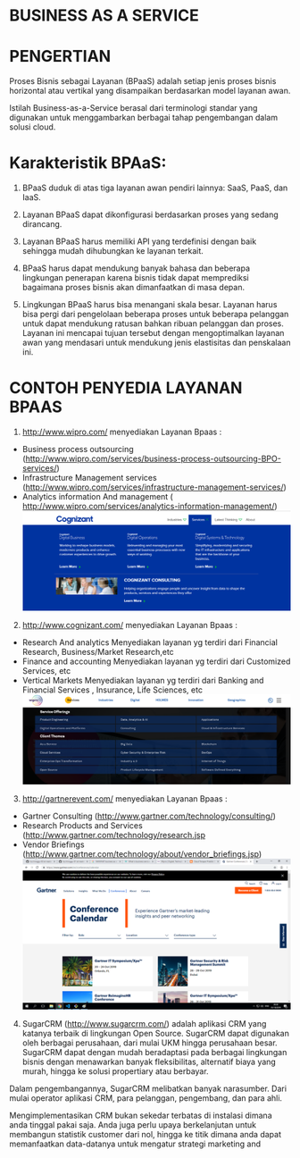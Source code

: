 # BUSINESS AS A SERVICE

# PENGERTIAN

Proses Bisnis sebagai Layanan (BPaaS) adalah setiap jenis proses bisnis horizontal atau vertikal yang disampaikan berdasarkan model layanan awan.

Istilah Business-as-a-Service berasal dari terminologi standar yang digunakan untuk menggambarkan berbagai tahap pengembangan dalam solusi cloud.

# Karakteristik BPAaS:

1. BPaaS duduk di atas tiga layanan awan pendiri lainnya: SaaS, PaaS, dan IaaS.

2. Layanan BPaaS dapat dikonfigurasi berdasarkan proses yang sedang dirancang.

3. Layanan BPaaS harus memiliki API yang terdefinisi dengan baik sehingga mudah dihubungkan ke layanan terkait.

4. BPaaS harus dapat mendukung banyak bahasa dan beberapa lingkungan penerapan karena bisnis tidak dapat memprediksi bagaimana proses bisnis akan dimanfaatkan di masa depan.

5. Lingkungan BPaaS harus bisa menangani skala besar. Layanan harus bisa pergi dari pengelolaan beberapa proses untuk beberapa pelanggan untuk dapat mendukung ratusan bahkan ribuan pelanggan dan proses. Layanan ini mencapai tujuan tersebut dengan mengoptimalkan layanan awan yang mendasari untuk mendukung jenis elastisitas dan penskalaan ini.



# CONTOH PENYEDIA LAYANAN BPAAS

1. http://www.wipro.com/
menyediakan Layanan Bpaas :
- Business process outsourcing (http://www.wipro.com/services/business-process-outsourcing-BPO-services/)
- Infrastructure Management services (http://www.wipro.com/services/infrastructure-management-services/)
- Analytics information And management ( http://www.wipro.com/services/analytics-information-management/)
![wipro](./1.png)

2. http://www.cognizant.com/
menyediakan Layanan Bpaas :
- Research And analytics
  Menyediakan layanan yg terdiri dari  Financial Research, Business/Market Research,etc 
- Finance and accounting
  Menyediakan layanan yg terdiri dari Customized Services, etc
- Vertical Markets 
   Menyediakan layanan yg terdiri dari Banking and Financial Services , Insurance, Life Sciences, etc
![cognizant](./2.png)

3. http://gartnerevent.com/
menyediakan Layanan Bpaas : 
-  Gartner Consulting (http://www.gartner.com/technology/consulting/)
-  Research Products and Services (http://www.gartner.com/technology/research.jsp
-  Vendor Briefings (http://www.gartner.com/technology/about/vendor_briefings.jsp)
![gartnerevent](./3.png)

4. SugarCRM 
(http://www.sugarcrm.com/) adalah aplikasi CRM yang katanya terbaik di lingkungan Open Source. SugarCRM dapat digunakan oleh berbagai perusahaan, dari mulai UKM hingga perusahaan besar. SugarCRM dapat dengan mudah beradaptasi pada berbagai lingkungan bisnis dengan menawarkan banyak fleksibilitas, alternatif biaya yang murah, hingga ke solusi propertiary atau berbayar.

Dalam pengembangannya, SugarCRM melibatkan banyak narasumber. Dari mulai operator aplikasi CRM, para pelanggan, pengembang, dan para ahli.

Mengimplementasikan CRM bukan sekedar terbatas di instalasi dimana anda tinggal pakai saja. Anda juga perlu upaya berkelanjutan untuk membangun statistik customer dari nol, hingga ke titik dimana anda dapat memanfaatkan data-datanya untuk mengatur strategi marketing and